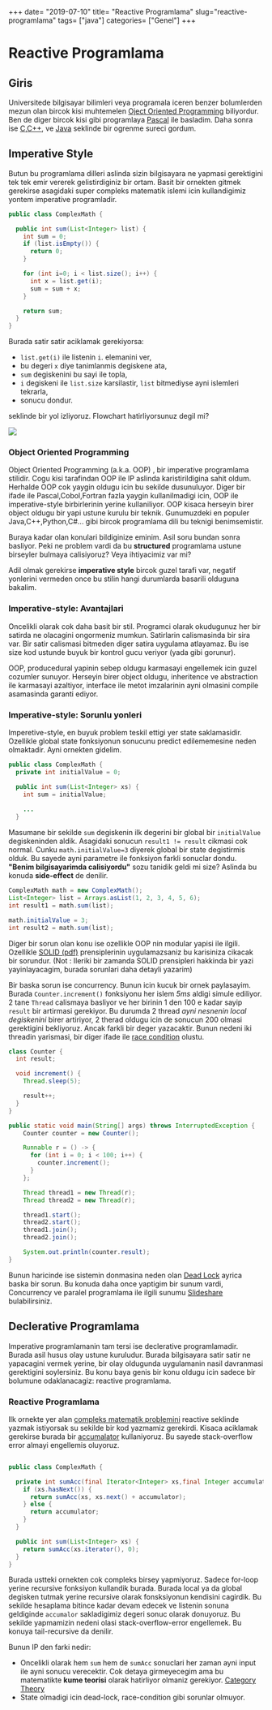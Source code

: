 +++
date= "2019-07-10"
title= "Reactive Programlama"
slug="reactive-programlama"
tags= ["java"]
categories= ["Genel"]
+++

# Reactive Programlama

## Giris

Universitede bilgisayar bilimleri veya programala iceren benzer bolumlerden mezun olan bircok kisi muhtemelen [Oject Oriented Programming](https://en.wikipedia.org/wiki/Object-oriented_programming) biliyordur. Ben de diger bircok kisi gibi programlaya [Pascal](https://www.freepascal.org/) ile basladim. Daha sonra ise [C](https://gcc.gnu.org/),[C++](http://www.cplusplus.com/), ve [Java](https://openjdk.java.net/) seklinde bir ogrenme sureci gordum. 

## Imperative Style

Butun bu programlama dilleri aslinda sizin bilgisayara ne yapmasi gerektigini tek tek emir vererek gelistirdiginiz bir ortam. Basit bir ornekten gitmek gerekirse asagidaki super compleks matematik islemi icin kullandigimiz yontem imperative programladir. 

```java
public class ComplexMath {

  public int sum(List<Integer> list) {
    int sum = 0;
    if (list.isEmpty()) {
      return 0;
    }

    for (int i=0; i < list.size(); i++) {
      int x = list.get(i);
      sum = sum + x;
    }

    return sum;
  }
}
```

Burada satir satir aciklamak gerekiyorsa:

- ```list.get(i)``` ile listenin ```i```. elemanini ver, 
- bu degeri ```x``` diye tanimlanmis degiskene ata,
- ```sum``` degiskenini bu sayi ile topla,
- ```i``` degiskeni ile ```list.size``` karsilastir, ```list``` bitmediyse ayni islemleri tekrarla,
- sonucu dondur.
 

seklinde bir yol izliyoruz. Flowchart hatirliyorsunuz degil mi? 

<img src="/images/flowchart.jpg">


### Object Oriented Programming

Object Oriented Programming (a.k.a. OOP) , bir imperative programlama stilidir. Cogu kisi tarafindan OOP ile IP aslinda karistirildigina sahit oldum. Herhalde OOP cok yaygin oldugu icin bu sekilde dusunuluyor. Diger bir ifade ile Pascal,Cobol,Fortran fazla yaygin kullanilmadigi icin, OOP ile imperative-style birbirlerinin yerine kullaniliyor. OOP kisaca herseyin birer object oldugu bir yapi ustune kurulu bir teknik. Gunumuzdeki en populer Java,C++,Python,C#... gibi bircok programlama dili bu teknigi benimsemistir. 


Buraya kadar olan konulari bildiginize eminim. Asil soru bundan sonra basliyor. Peki ne problem vardi da bu **structured** programlama ustune birseyler bulmaya calisiyoruz? Veya ihtiyacimiz var mi?

Adil olmak gerekirse **imperative style** bircok guzel tarafi var, negatif yonlerini vermeden once bu stilin hangi durumlarda basarili olduguna bakalim.

### Imperative-style: Avantajlari 

Oncelikli olarak cok daha basit bir stil. Programci olarak okudugunuz her bir satirda ne olacagini ongormeniz mumkun. Satirlarin calismasinda bir sira var. Bir satir calismasi bitmeden diger satira uygulama atlayamaz. Bu ise size kod ustunde buyuk bir kontrol gucu veriyor (yada gibi gorunur). 

OOP, producedural yapinin sebep oldugu karmasayi engellemek icin  guzel cozumler sunuyor.  Herseyin birer object oldugu, inheritence ve abstraction ile karmasayi azaltiyor, interface ile metot imzalarinin ayni olmasini compile asamasinda garanti ediyor.  

### Imperative-style: Sorunlu yonleri

Imperetive-style, en buyuk problem teskil ettigi yer state saklamasidir. Ozellikle global state fonksiyonun sonucunu predict edilememesine neden olmaktadir. Ayni ornekten gidelim. 

```java
public class ComplexMath {
  private int initialValue = 0;

  public int sum(List<Integer> xs) {
    int sum = initialValue;
    
    ...
  }
```

Masumane bir sekilde ```sum``` degiskenin ilk degerini bir global bir ```initialValue``` degiskeninden aldik. Asagidaki sonucun ```result1 != result``` cikmasi cok normal. Cunku ```math.initialValue=3``` diyerek global bir state degistirmis olduk. Bu sayede ayni parametre ile fonksiyon farkli sonuclar dondu. **"Benim bilgisayarimda calisiyordu"** sozu tanidik geldi mi size? Aslinda bu konuda **side-effect** de denilir. 

```java
ComplexMath math = new ComplexMath();
List<Integer> list = Arrays.asList(1, 2, 3, 4, 5, 6);
int result1 = math.sum(list);

math.initialValue = 3;
int result2 = math.sum(list);
```

Diger bir sorun olan konu ise ozellikle OOP nin modular yapisi ile ilgili. Ozellikle [SOLID (pdf)](https://fi.ort.edu.uy/innovaportal/file/2032/1/design_principles.pdf) prensiplerinin uygulamazsaniz bu karisiniza cikacak bir sorundur. (Not : Ileriki bir zamanda SOLID prensipleri hakkinda bir yazi yayinlayacagim, burada sorunlari daha detayli yazarim)


Bir baska sorun ise concurrency. Bunun icin kucuk bir ornek paylasayim. Burada ```Counter.increment()``` fonksiyonu her islem _5ms_ aldigi simule ediliyor. 2 tane ```Thread``` calismaya basliyor ve her birinin  1 den 100 e kadar sayip ```result``` bir artirmasi gerekiyor. Bu durumda 2 thread _ayni nesnenin local degiskenini_ birer artiriyor, 2 therad oldugu icin de sonucun 200 olmasi gerektigini bekliyoruz. Ancak farkli bir deger yazacaktir. Bunun nedeni iki threadin yarismasi, bir diger ifade ile [race condition](http://www.javacreed.com/what-is-race-condition-and-how-to-prevent-it/) olustu.

```java
class Counter {
  int result;

  void increment() {
    Thread.sleep(5);

    result++;
  }
}

public static void main(String[] args) throws InterruptedException {
    Counter counter = new Counter();

    Runnable r = () -> {
      for (int i = 0; i < 100; i++) {
        counter.increment();
      }
    };

    Thread thread1 = new Thread(r);
    Thread thread2 = new Thread(r);

    thread1.start();
    thread2.start();
    thread1.join();
    thread2.join();

    System.out.println(counter.result);
}
```

Bunun haricinde ise sistemin donmasina neden olan [Dead Lock](https://www.geeksforgeeks.org/operating-system-process-management-deadlock-introduction/) ayrica baska bir sorun. Bu konuda daha once yaptigim bir sunum vardi, Concurrency ve paralel programlama ile ilgili sunumu [Slideshare](https://www.slideshare.net/rayyildiz/concurrency-parallel-programming) bulabilirsiniz.


## Declerative Programlama 

Imperative programlamanin tam tersi ise declerative programlamadir. Burada asil husus olay ustune kuruludur. Burada bilgisayara satir satir ne yapacagini vermek yerine, bir olay oldugunda uygulamanin nasil davranmasi gerektigini soylersiniz. Bu konu baya genis bir konu oldugu icin sadece bir bolumune odaklanacagiz: reactive programlama.

### Reactive Programlama

Ilk ornekte yer alan [compleks matematik problemini](#imperative-style)  reactive seklinde yazmak istiyorsak su sekilde bir kod yazmamiz gerekirdi. Kisaca aciklamak gerekirse burada bir [accumalator](https://towardsdatascience.com/what-is-tail-recursion-elimination-or-why-functional-programming-can-be-awesome-43091d76915e) kullaniyoruz. Bu sayede stack-overflow error almayi engellemis oluyoruz.

```java

public class ComplexMath {

  private int sumAcc(final Iterator<Integer> xs,final Integer accumulator) {
    if (xs.hasNext()) {
      return sumAcc(xs, xs.next() + accumulator);
    } else {
      return accumulator;
    }
  }

  public int sum(List<Integer> xs) {
    return sumAcc(xs.iterator(), 0);
  }
}
```

Burada ustteki ornekten cok compleks birsey yapmiyoruz. Sadece for-loop yerine recursive fonksiyon kullandik burada. Burada local ya da global degisken tutmak yerine recursive olarak fonsksiyonun kendisini cagirdik. Bu sekilde hesaplama bitince kadar devam edecek ve listenin sonuna geldiginde ```accumalor``` sakladigimiz degeri sonuc olarak donuyoruz. Bu sekilde yapmamizin nedeni olasi stack-overflow-error engellemek.  Bu konuya tail-recursive da denilir. 

Bunun IP den farki nedir:

- Oncelikli olarak hem ```sum``` hem de ```sumAcc``` sonuclari her zaman ayni input ile ayni sonucu verecektir. Cok detaya girmeyecegim ama bu matematikte **kume teorisi** olarak hatirliyor olmaniz gerekiyor. [Category Theory](https://en.wikipedia.org/wiki/Category_theory)
- State olmadigi icin dead-lock, race-condition gibi sorunlar olmuyor.

